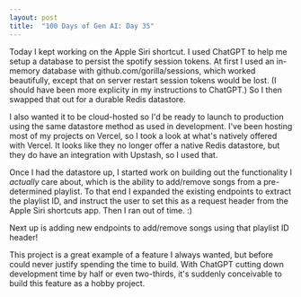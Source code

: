 ```yaml
---
layout: post
title:  "100 Days of Gen AI: Day 35"
---
```


Today I kept working on the Apple Siri shortcut. I used ChatGPT to help me setup a database to persist the spotify session tokens. At first I used an in-memory database with github.com/gorilla/sessions, which worked beautifully, except that on server restart session tokens would be lost. (I should have been more explicity in my instructions to ChatGPT.) So I then swapped that out for a durable Redis datastore. 

I also wanted it to be cloud-hosted so I'd be ready to launch to production using the same datastore method as used in development. I've been hosting most of my projects on Vercel, so I took a look at what's natively offered with Vercel. It looks like they no longer offer a native Redis datastore, but they do have an integration with Upstash, so I used that.

Once I had the datastore up, I started work on building out the functionality I *actually* care about, which is the ability to add/remove songs from a pre-determined playlist. To that end I expanded the existing endpoints to extract the playlist ID, and instruct the user to set this as a request header from the Apple Siri shortcuts app. Then I ran out of time. :)

Next up is adding new endpoints to add/remove songs using that playlist ID header!

This project is a great example of a feature I always wanted, but before could never justify spending the time to build. With ChatGPT cutting down development time by half or even two-thirds, it's suddenly conceivable to build this feature as a hobby project.
